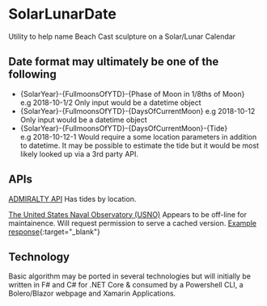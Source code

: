 # SolarLunarDate
Utility to help name Beach Cast sculpture on a Solar/Lunar Calendar

## Date format may ultimately be one of the following
- {SolarYear}-{FullmoonsOfYTD}-{Phase of Moon in 1/8ths of Moon}  
  e.g 2018-10-1/2
  Only input would be a datetime object
- {SolarYear}-{FullmoonsOfYTD}-{DaysOfCurrentMoon} 
  e.g 2018-10-12
  Only input would be a datetime object
- {SolarYear}-{FullmoonsOfYTD}-{DaysOfCurrentMoon}-{Tide}  
  e.g 2018-10-12-1
  Would require a some location parameters in addition to datetime.  It may be possible to estimate the tide but it would be most likely looked up via a 3rd party API. 
  
## APIs 
[ADMIRALTY API](https://admiraltyapi.portal.azure-api.net/)
Has tides by location.

[The United States Naval Observatory (USNO)](https://aa.usno.navy.mil/data/docs/api.php#phase)
Appears to be off-line for maintainence.  Will request permission to serve a cached version.
[Example response](/USNO/ExampleYear.json){:target="_blank"}

## Technology
Basic algorithm may be ported in several technologies but will initially be written in F# and C# for .NET Core & consumed by a Powershell CLI, a Bolero/Blazor webpage and Xamarin Applications.
